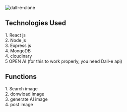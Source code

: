 ![dall-e-clone](https://user-images.githubusercontent.com/21156190/226887540-f2e69628-98fb-4725-b8e8-e8ca8751a674.jpg)

<h2>Technologies Used</h2>
1. React js <br/>
2. Node js <br/>
3. Express js <br/>
4. MongoDB <br/> 
4. cloudinary<br/>
5 OPEN AI (for this to work properly, you need Dall-e api)

<h2>Functions</h2>
1. Search image <br/> 
2. donwload image <br/> 
3. generate AI image <br/> 
4. post image

